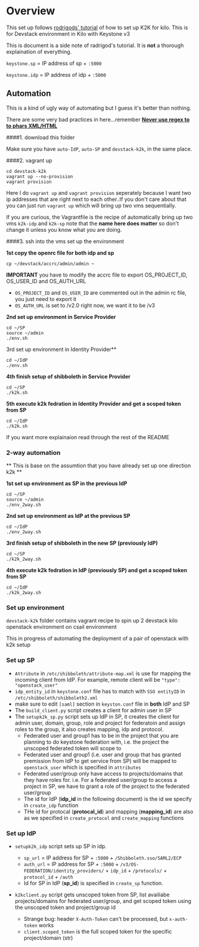 # Overview
This set up follows [rodrigods' tutorial](http://blog.rodrigods.com/it-is-time-to-play-with-keystone-to-keystone-federation-in-kilo/) of how to set up K2K for kilo. This is for Devstack environment in Kilo with Keystone v3

This is document is a side note of radrigod's tutorial. It is **not** a thorough explaination of everything. 

`keystone.sp` = IP address of sp + `:5000`

`keystone.idp` = IP address of idp + `:5000`

## **Automation** 

This is a kind of ugly way of automating but I guess it's better than nothing.

There are some very bad practices in here...remember [**Never use regex to to phars XML/HTML**](http://stackoverflow.com/questions/1732348/regex-match-open-tags-except-xhtml-self-contained-tags)

####1. download this folder

Make sure you have `auto-IdP`, `auto-SP` and `devstack-k2k`, in the same place. 

####2. vagrant up

```
cd devstack-k2k
vagrant up --no-provision
vagrant provision
```

Here I do `vagrant up` and `vagrant provision` seperately because I want two ip addresses that are right next to each other..If you don't care about that you can just run `vagrant up` which will bring up two vms sequentially.

If you are curious, the Vagrantfile is the recipe of automatically bring up two vms `k2k-idp` and `k2k-sp` note that the **name here does matter** so don't change it unless you know what you are doing. 

####3. ssh into the vms set up the environment

**1st copy the openrc file for **both** idp and sp**

```
cp ~/devstack/accrc/admin/admin ~
```

**IMPORTANT** you have to modify the accrc file to export OS_PROJECT_ID, OS_USER_ID and OS_AUTH_URL

* `OS_PROJECT_ID` and `OS_USER_ID` are commented out in the admin rc file, you just need to export it
* `OS_AUTH_URL` is set to /v2.0 right now, we want it to be /v3

**2nd set up environment in Service Provider**

```
cd ~/SP
source ~/admin
./env.sh
```

3rd set up environment in Identity Provider**

```
cd ~/IdP
./env.sh
```

**4th finish setup of shibboleth in Service Provider**

```
cd ~/SP
./k2k.sh
```

**5th execute k2k fedration in Identity Provider and get a scoped token from SP** 

```
cd ~/IdP
./k2k.sh
```

If you want more explainaion read through the rest of the README 

### 2-way automation

** This is base on the assumtion that you have already set up one direction k2k ** 

**1st set up environment as SP in the previous IdP**

```
cd ~/SP
source ~/admin
./env_2way.sh
```

**2nd set up environment as IdP at the previous SP**

```
cd ~/IdP
./env_2way.sh
```

**3rd finish setup of shibboleth in the new SP (previously IdP)**

```
cd ~/SP
./k2k_2way.sh
```

**4th execute k2k fedration in IdP (previously SP) and get a scoped token from SP**

```
cd ~/IdP
./k2k_2way.sh
```

### Set up environment

`devstack-k2k` folder contains vagrant recipe to spin up 2 devstack kilo openstack environment on csail environment 

This in progress of automating the deployment of a pair of openstack with k2k setup

### Set up SP 
* `Attribute` in `/etc/shibboleth/attribute-map.xml` is use for mapping the incoming client from IdP. For example, remote client will be `"type": "openstack_user"`
* `idp_entity_id` in `keystone.conf` file has to match with `SSO entityID` in `/etc/shibboleth/shibboleth2.xml` 
* make sure to edit `[saml]` section in `keyston.conf` file in **both** IdP and SP
* The `build_client.py` script creates a client for admin user in SP
* The `setupk2k_sp.py` script sets up IdP in SP, it creates the client for admin user, domain, group, role and project for federatoin and assign roles to the group, it also creates mapping, idp and protocol.
  * Federated user and group1 has to be in the project that you are planning to do keystone federation with, i.e. the project the unscoped federated token will scope to
  * Federated user and group1 (i.e. user and group that has granted premission from IdP to get service from SP) will be mapped to `openstack_user` which is specified in `attributes` 
  * Federated user/group only have access to projects/domains that they have roles for. i.e. For a federated user/group to access a project in SP, we have to grant a role of the project to the federated user/group
  * The id for IdP (**idp_id** in the following document) is the id we specify in `create_idp` function 
  * THe id for protocal (**protocal_id**) and mapping (**mapping_id**) are also as we specified in `create_protocol` and `create_mapping` functions

### Set up IdP 
* `setupk2k_idp` script sets up SP in idp. 
  * `sp_url` = IP address for SP + `:5000` + `/Shibboleth.sso/SAML2/ECP`
  * `auth_url` = IP address for SP + `:5000` + `/v3/OS-FEDERATION/identity_providers/` + `idp_id` + `/protocols/` + `protocol_id` + `/auth`
  * Id for SP in IdP (**sp_id**) is specified in `create_sp` function.
  
* `k2kclient.py` script gets unscoped token from SP, list availiabe projects/domains for federated user/group, and get scoped token using the unscoped token and project/group id
  * Strange bug: header `X-Auth-Token` can't be processed, but `x-auth-token` works 
  * `client.scoped_token` is the full scoped token for the specific project/domain (str)

